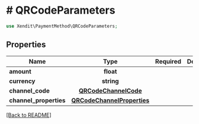 # # QRCodeParameters


```php
use Xendit\PaymentMethod\QRCodeParameters;
```

## Properties

| Name | Type | Required | Description | Examples |
|------------|:-------------:|:-------------:|-------------|:-------------:|
| **amount** | **float** |  |  | null |
| **currency** | **string** |  |  | null |
| **channel_code** | [**QRCodeChannelCode**](QRCodeChannelCode.md) |  |  | null |
| **channel_properties** | [**QRCodeChannelProperties**](QRCodeChannelProperties.md) |  |  | null |


[[Back to README]](../../README.md)
